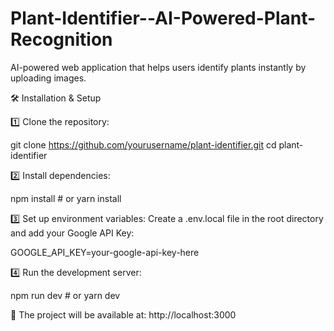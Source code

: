 # Plant-Identifier--AI-Powered-Plant-Recognition
AI-powered web application that helps users identify plants instantly by uploading images. 





🛠️ Installation & Setup

1️⃣ Clone the repository:

git clone https://github.com/yourusername/plant-identifier.git
cd plant-identifier

2️⃣ Install dependencies:

npm install  # or yarn install

3️⃣ Set up environment variables:
Create a .env.local file in the root directory and add your Google API Key:

GOOGLE_API_KEY=your-google-api-key-here

4️⃣ Run the development server:

npm run dev  # or yarn dev

📌 The project will be available at: http://localhost:3000
